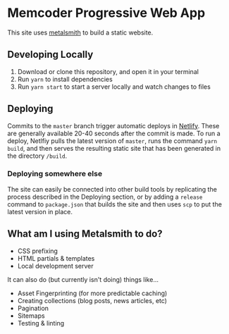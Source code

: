 # Memcoder Progressive Web App

This site uses [metalsmith](http://www.metalsmith.io/) to build a static website.

## Developing Locally

1. Download or clone this repository, and open it in your terminal
2. Run `yarn` to install dependencies
3. Run `yarn start` to start a server locally and watch changes to files

## Deploying

Commits to the `master` branch trigger automatic deploys in [Netlify](https://netlify.com). These are generally available 20-40 seconds after the commit is made. To run a deploy, Netlfiy pulls the latest version of `master`, runs the command `yarn build`, and then serves the resulting static site that has been generated in the directory `/build`.

### Deploying somewhere else

The site can easily be connected into other build tools by replicating the process described in the Deploying section, or by adding a `release` command to `package.json` that builds the site and then uses `scp` to put the latest version in place.

## What am I using Metalsmith to do?

* CSS prefixing
* HTML partials & templates
* Local development server

It can also do (but currently isn't doing) things like...

* Asset Fingerprinting (for more predictable caching)
* Creating collections (blog posts, news articles, etc)
* Pagination
* Sitemaps
* Testing & linting
